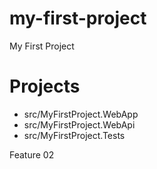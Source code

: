 # my-first-project
My First Project

# Projects
- src/MyFirstProject.WebApp
- src/MyFirstProject.WebApi
- src/MyFirstProject.Tests

Feature 02
